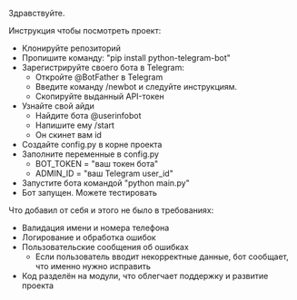 Здравствуйте.

Инструкция чтобы посмотреть проект:

- Клонируйте репозиторий
- Пропишите команду: "pip install python-telegram-bot"
- Зарегистрируйте своего бота в Telegram:
    - Откройте @BotFather в Telegram
    - Введите команду /newbot и следуйте инструкциям.
    - Скопируйте выданный API-токен
- Узнайте свой айди
    - Найдите бота @userinfobot
    - Напишите ему /start
    - Он скинет вам id
- Создайте config.py в корне проекта
- Заполните переменные в config.py
    - BOT_TOKEN = "ваш токен бота"
    - ADMIN_ID = "ваш Telegram user_id"
- Запустите бота командой "python main.py"
- Бот запущен. Можете тестировать

Что добавил от себя и этого не было в требованиях:

- Валидация имени и номера телефона
- Логирование и обработка ошибок
- Пользовательские сообщения об ошибках
    - Если пользователь вводит некорректные данные, бот сообщает, что именно нужно исправить
- Код разделён на модули, что облегчает поддержку и развитие проекта